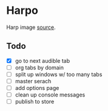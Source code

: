 # Harpo

Harp image [source](https://openclipart.org/detail/182170/harp). 

## Todo
- [x] go to next audible tab
- [ ] org tabs by domain
- [ ] split up windows w/ too many tabs
- [ ] master serach
- [ ] add options page
- [ ] clean up console messages
- [ ] publish to store
